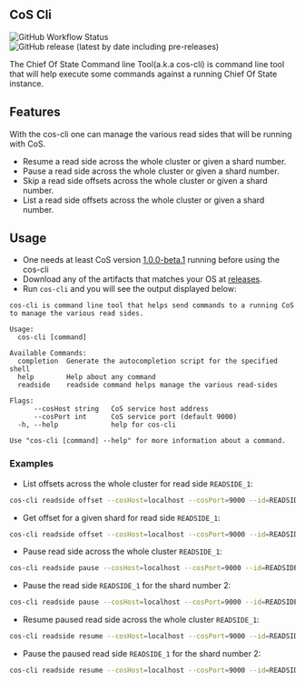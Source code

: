 ## CoS Cli

![GitHub Workflow Status](https://img.shields.io/github/workflow/status/chief-of-state/cos-cli/main)
![GitHub release (latest by date including pre-releases)](https://img.shields.io/github/v/release/chief-of-state/cos-cli?include_prereleases)

The Chief Of State Command line Tool(a.k.a cos-cli) is command line tool that will help execute some
commands against a running Chief Of State instance. 

## Features
With the cos-cli one can manage the various read sides that will be running with CoS.
- Resume a read side  across the whole cluster or given a shard number.
- Pause a read side  across the whole cluster or given a shard number.
- Skip a read side offsets across the whole cluster or given a shard number. 
- List a read side offsets across the whole cluster or given a shard number.

## Usage

- One needs at least CoS version [1.0.0-beta.1](https://github.com/chief-of-state/chief-of-state/pkgs/container/chief-of-state/15359929?tag=1.0.0-beta.1) running before using the cos-cli
- Download any of the artifacts that matches your OS at [releases](https://github.com/chief-of-state/cos-cli/releases).
- Run `cos-cli` and you will see the output displayed below:
```
cos-cli is command line tool that helps send commands to a running CoS to manage the various read sides.

Usage:
  cos-cli [command]

Available Commands:
  completion  Generate the autocompletion script for the specified shell
  help        Help about any command
  readside    readside command helps manage the various read-sides

Flags:
      --cosHost string   CoS service host address
      --cosPort int      CoS service port (default 9000)
  -h, --help             help for cos-cli

Use "cos-cli [command] --help" for more information about a command.
```

### Examples

- List offsets across the whole cluster for read side `READSIDE_1`: 
```bash 
cos-cli readside offset --cosHost=localhost --cosPort=9000 --id=READSIDE_1
```
- Get offset for a given shard for read side `READSIDE_1`: 
```bash
cos-cli readside offset --cosHost=localhost --cosPort=9000 --id=READSIDE_1 --shard-number=2
 ```
- Pause read side across the whole cluster `READSIDE_1`: 
```bash 
cos-cli readside pause --cosHost=localhost --cosPort=9000 --id=READSIDE_1
```
- Pause the read side `READSIDE_1` for the shard number 2:
```bash 
cos-cli readside pause --cosHost=localhost --cosPort=9000 --id=READSIDE_1 --shard-number=2
```
- Resume paused read side across the whole cluster `READSIDE_1`: 
```bash 
cos-cli readside resume --cosHost=localhost --cosPort=9000 --id=READSIDE_1
```
- Pause the paused read side `READSIDE_1` for the shard number 2: 
```bash 
cos-cli readside resume --cosHost=localhost --cosPort=9000 --id=READSIDE_1 --shard-number=2
```
